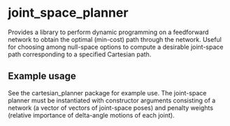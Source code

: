 # joint_space_planner
Provides a library to perform dynamic programming on a feedforward network to obtain the optimal (min-cost)
path through the network.  Useful for choosing among null-space options to compute a desirable joint-space
path corresponding to a specified Cartesian path.

## Example usage
See the cartesian_planner package for example use.  The joint-space planner must be instantiated with
constructor arguments consisting of a network (a vector of vectors of joint-space poses) and penalty weights
(relative importance of delta-angle motions of each joint).


    
